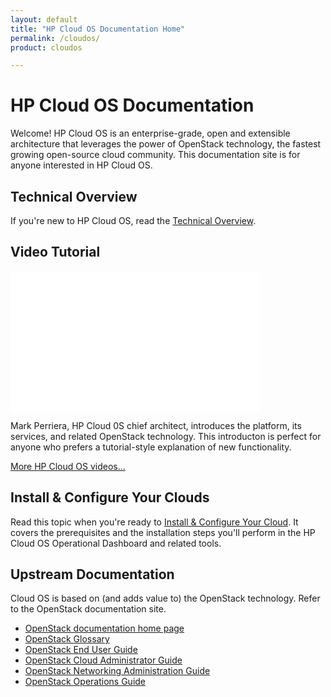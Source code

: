 ```yaml
---
layout: default
title: "HP Cloud OS Documentation Home"
permalink: /cloudos/
product: cloudos

---
```


# HP Cloud OS Documentation

Welcome! HP Cloud OS is an enterprise-grade, open and extensible architecture that leverages the power of OpenStack technology, 
the fastest growing open-source cloud community. This documentation site is for anyone interested in HP Cloud OS.

## Technical Overview

If you're new to HP Cloud OS, read the [Technical Overview](/cloudos/overview/).  

## Video Tutorial

<iframe width="400" height="225" src="//www.youtube.com/embed/Ba2wMPU5tpk" frameborder="0" allowfullscreen> </iframe>

Mark Perriera, HP Cloud 0S chief architect, introduces the platform, its services, and related OpenStack technology. 
This introducton is perfect for anyone who prefers a tutorial-style explanation of new functionality.

[More HP Cloud OS videos...](/cloudos/videos/)

## Install &amp; Configure Your Clouds

Read this topic when you're ready to [Install &amp; Configure Your Cloud](/cloudos/install/). 
It covers the prerequisites and the installation steps you'll perform in the HP Cloud OS Operational Dashboard and related tools.

## Upstream Documentation

Cloud OS is based on (and adds value to) the OpenStack technology. Refer to the OpenStack documentation site.

* [OpenStack documentation home page](http://docs.openstack.org/)
* [OpenStack Glossary](http://docs.openstack.org/glossary/content/glossary.html)
* [OpenStack End User Guide](http://docs.openstack.org/user-guide/content/index.html)
* [OpenStack Cloud Administrator Guide](http://docs.openstack.org/trunk/openstack-compute/admin/content/index.html)
* [OpenStack Networking Administration Guide](http://docs.openstack.org/trunk/openstack-network/admin/content/index.html)
* [OpenStack Operations Guide](http://docs.openstack.org/trunk/openstack-ops/content/index.html)
